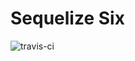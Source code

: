 # Sequelize Six
![travis-ci](https://travis-ci.org/ConciergeAuctions/sequelize-six.svg?branch=master)
